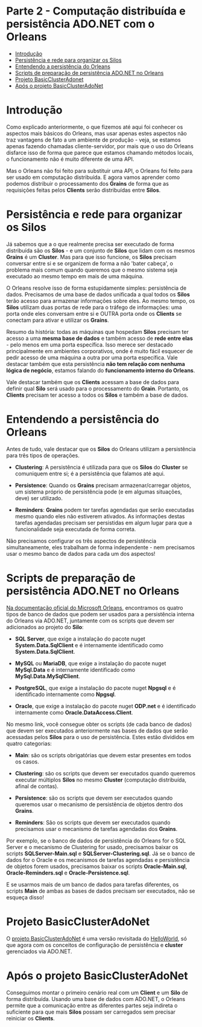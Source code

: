 # Parte 2 - Computação distribuída e persistência ADO.NET com o Orleans

- [Introdução](#introdução)
- [Persistência e rede para organizar os Silos](#persistência-e-rede-para-organizar-os-silos)
- [Entendendo a persistência do Orleans](#entendendo-a-persistência-do-orleans)
- [Scripts de preparação de persistência ADO.NET no Orleans](#scripts-de-preparação-de-persistência-adonet-no-orleans)
- [Projeto BasicClusterAdonet](#projeto-basicclusteradonet)
- [Após o projeto BasicClusterAdoNet](#após-o-projeto-basicclusteradonet)

# Introdução

Como explicado anteriormente, o que fizemos até aqui foi conhecer os aspectos mais básicos do Orleans, mas usar apenas estes aspectos não traz vantagens de fato a um ambiente de produção - veja, se estamos apenas fazendo chamadas cliente-servidor, por mais que o uso do Orleans disfarce isso de forma que parece que estamos chamando métodos locais, o funcionamento não é muito diferente de uma API.

Mas o Orleans não foi feito para substituir uma API, o Orleans foi feito para ser usado em computação distribuída. E agora vamos aprender como podemos distribuir o processamento dos **Grains** de forma que as requisições feitas pelos **Clients** serão distribuídas entre **Silos**.

# Persistência e rede para organizar os Silos

Já sabemos que a o que realmente precisa ser executado de forma distribuída são os **Silos** - e um conjunto de **Silos** que lidam com os mesmos **Grains** é um **Cluster**. Mas para que isso funcione, os **Silos** precisam conversar entre si e se organizem de forma a não 'bater cabeça', o problema mais comum
quando queremos que o mesmo sistema seja executado ao mesmo tempo em mais de uma máquina.

O Orleans resolve isso de forma estupidamente simples: persistência de dados. Precisamos de uma base de dados unificada a qual todos os **Silos** terão acesso para armazenar informações sobre eles. Ao mesmo tempo, os **Silos** utilizam duas portas de rede para o tráfego de informações: uma porta onde eles conversam entre si e OUTRA porta onde os **Clients** se conectam para ativar e utilizar os **Grains**.

Resumo da história: todas as máquinas que hospedam **Silos** precisam ter acesso a uma **mesma base de dados** e também acesso de **rede entre elas** - pelo menos em uma porta específica. Isso merece ser destacado principalmente em ambientes corporativos, onde é muito fácil esquecer de pedir acesso de uma
máquina a outra por uma porta específica. Vale destacar também que esta persistência **não tem relação com nenhuma lógica de negócio**, estamos falando do **funcionamento interno do Orleans**.

Vale destacar também que os **Clients** acessam a base de dados para definir qual **Silo** será usado para o processamento do **Grain**. Portanto, os **Clients** precisam ter acesso a todos os **Silos** e também a base de dados.

# Entendendo a persistência do Orleans

Antes de tudo, vale destacar que os **Silos** do Orleans utilizam a persistência para três tipos de operações.

-   **Clustering**: A persistência é utilizada para que os **Silos** do **Cluster** se comuniquem entre si; é a persistência que falamos até aqui.

-   **Persistence**: Quando os **Grains** precisam armazenar/carregar objetos, um sistema próprio de persistência pode (e em algumas situações, deve) ser utilizado.

-   **Reminders**: **Grains** podem ter tarefas agendadas que serão executadas mesmo quando eles não estiverem ativados. As informações destas tarefas agendadas precisam ser persistidas em algum lugar para que a funcionalidade seja executada de forma correta.

Não precisamos configurar os três aspectos de persistência simultaneamente, eles trabalham de forma independente - nem precisamos usar o mesmo banco de dados para cada um dos aspectos!

# Scripts de preparação de persistência ADO.NET no Orleans

[Na documentação oficial do Microsoft Orleans](https://dotnet.github.io/orleans/docs/host/configuration_guide/adonet_configuration.html), encontramos os quatro tipos de banco de dados que podem ser usados para a persistência interna do Orleans via ADO.NET, juntamente com os scripts que devem ser adicionados ao projeto do **Silo**:

-   **SQL Server**, que exige a instalação do pacote nuget **System.Data.SqlClient** e é internamente identificado como **System.Data.SqlClient**.

-   **MySQL** ou **MariaDB**, que exige a instalação do pacote nuget **MySql.Data** e é internamente identificado como **MySql.Data.MySqlClient**.

-   **PostgreSQL**, que exige a instalação do pacote nuget **Npgsql** e é identificado internamente como **Npgsql**.

-   **Oracle**, que exige a instalação do pacote nuget **ODP.net** e é identificado internamente como **Oracle.DataAccess.Client**.

No mesmo link, você consegue obter os scripts (de cada banco de dados) que devem ser executados anteriormente nas bases de dados que serão acessadas pelos **Silos** para o uso de persistência. Estes estão divididos em quatro categorias:

-   **Main**: são os scripts obrigatórias que devem estar presentes em todos os casos.

-   **Clustering**: são os scripts que devem ser executados quando queremos executar múltiplos **Silos** no mesmo **Cluster** (computação distribuída, afinal de contas).

-   **Persistence**: são os scripts que devem ser executados quando queremos usar o mecanismo de persistência de objetos dentro dos **Grains**.

-   **Reminders**: São os scripts que devem ser executados quando precisamos usar o mecanismo de tarefas agendadas dos **Grains**.

Por exemplo, se o banco de dados de persistência do Orleans for o SQL Server e o mecanismo de Clustering for usado, precisamos baixar os scripts **SQLServer-Main.sql** e **SQLServer-Clustering.sql**. Já se o banco de dados for o Oracle e os mecanismos de tarefas agendadas e persistência de objetos forem usados, precisamos baixar os scripts **Oracle-Main.sql**, **Oracle-Reminders.sql** e **Oracle-Persistence.sql**.

E se usarmos mais de um banco de dados para tarefas diferentes, os scripts **Main** de ambas as bases de dados precisam ser executados, não se esqueça disso!

# Projeto BasicClusterAdoNet

O [projeto BasicClusterAdoNet][05-BasicClusterAdoNet] é uma versão revisitada do [HelloWorld][01-HelloWorld], só que agora com os conceitos de configuração de persistência e **cluster** gerenciados via ADO.NET.

# Após o projeto BasicClusterAdoNet

Conseguimos montar o primeiro cenário real com um **Client** e um **Silo** de forma distribuída. Usando uma base de dados com ADO.NET, o Orleans permite que a comunicação entre as diferentes partes seja indireta o suficiente para que mais **Silos** possam ser carregados sem precisar reiniciar os **Clients**.

[01-HelloWorld]: https://github.com/prrandrade/OrleansStudy/tree/master/Projetos/01-HelloWorld
[05-BasicClusterAdoNet]: https://github.com/prrandrade/OrleansStudy/tree/master/Projetos/05-BasicClusterAdoNet

